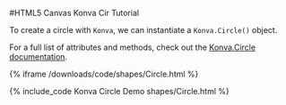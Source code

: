 
#HTML5 Canvas Konva Cir Tutorial

To create  a circle with `Konva`, we can instantiate a `Konva.Circle()` object.

For a full list of attributes and methods, check out the [Konva.Circle documentation](http://konva.github.io/api/Konva.Circle.html).

{% iframe /downloads/code/shapes/Circle.html %}

{% include_code Konva Circle Demo shapes/Circle.html %}